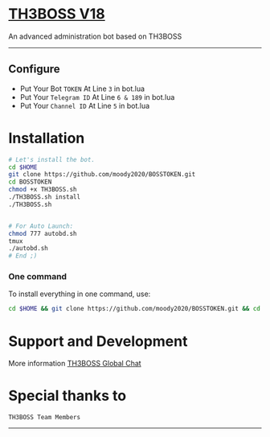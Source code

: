 # [TH3BOSS V18](https://t.me/LBOSSL)
An advanced administration bot based on TH3BOSS

* * *

## Configure

* Put Your Bot `TOKEN` At Line `3` in bot.lua
* Put Your `Telegram ID` At Line `6 & 189` in bot.lua
* Put Your `Channel ID` At Line `5` in bot.lua

# Installation

```sh
# Let's install the bot.
cd $HOME
git clone https://github.com/moody2020/BOSSTOKEN.git
cd BOSSTOKEN
chmod +x TH3BOSS.sh
./TH3BOSS.sh install
./TH3BOSS.sh 


# For Auto Launch:
chmod 777 autobd.sh
tmux
./autobd.sh
# End ;)
```
### One command
To install everything in one command, use:
```sh
cd $HOME && git clone https://github.com/moody2020/BOSSTOKEN.git && cd BOSSTOKEN && chmod +x TH3BOSS.sh && ./TH3BOSS.sh install && ./TH3BOSS.sh
```


# Support and Development

More information [TH3BOSS Global Chat](https://t.me/joinchat/A5_fO0MzalUgDtZiLJafYQ)

# Special thanks to

`TH3BOSS Team Members`

* * *
